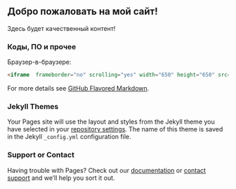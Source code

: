 ## Добро пожаловать на мой сайт!

Здесь будет качественный контент!

### Коды, ПО и прочее

Браузер-в-браузере:

```markdown
<iframe  frameborder="no" scrolling="yes" width="650" height="650" src="ссылка на вашу страницу"></iframe>
```

For more details see [GitHub Flavored Markdown](https://guides.github.com/features/mastering-markdown/).

### Jekyll Themes

Your Pages site will use the layout and styles from the Jekyll theme you have selected in your [repository settings](https://github.com/egoronline/egor/settings). The name of this theme is saved in the Jekyll `_config.yml` configuration file.

### Support or Contact

Having trouble with Pages? Check out our [documentation](https://help.github.com/categories/github-pages-basics/) or [contact support](https://github.com/contact) and we’ll help you sort it out.
